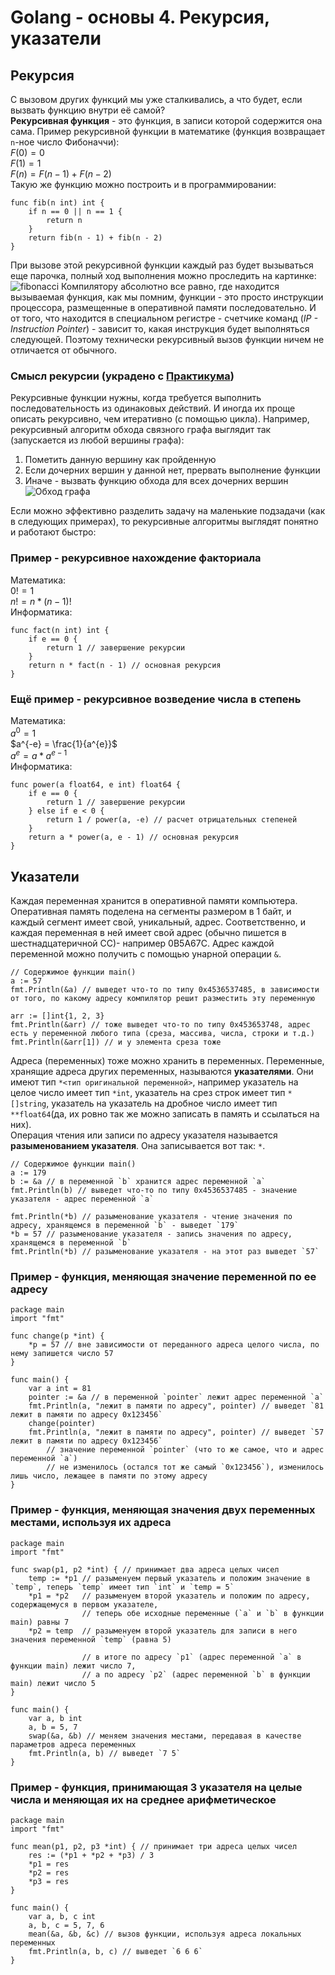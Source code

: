 # Golang - основы 4. Рекурсия, указатели
## Рекурсия
С вызовом других функций мы уже сталкивались, а что будет, если вызвать функцию внутри её самой?<br>
**Рекурсивная функция** - это функция, в записи которой содержится она сама.
Пример рекурсивной функции в математике (функция возвращает `n`-ное число Фибоначчи):<br>
$F(0) = 0$<br>
$F(1) = 1$<br>
$F(n) = F(n - 1) + F(n - 2)$<br>
Такую же функцию можно построить и в программировании:
```golang
func fib(n int) int {
    if n == 0 || n == 1 {
        return n
    }
    return fib(n - 1) + fib(n - 2)
}
```
При вызове этой рекурсивной функции каждый раз будет вызываться еще парочка, полный ход выполнения можно проследить на картинке:
![fibonacci](https://github.com/papashik/elena/assets/96551531/d5985c71-98ef-4ee6-8faf-e782d6ea9acb)
Компилятору абсолютно все равно, где находится вызываемая функция, 
как мы помним, функции - это просто инструкции процессора, размещенные в оперативной памяти последовательно.
И от того, что находится в специальном регистре - счетчике команд (_IP - Instruction Pointer_) - зависит то,
какая инструкция будет выполняться следующей. Поэтому технически рекурсивный вызов функции ничем не отличается от обычного.
### Смысл рекурсии (украдено с [Практикума](https://practicum.yandex.ru/blog/rekursiya-v-programmirovanii/))
Рекурсивные функции нужны, когда требуется выполнить последовательность из одинаковых действий.
И иногда их проще описать рекурсивно, чем итеративно (с помощью цикла). 
Например, рекурсивный алгоритм обхода связного графа выглядит так (запускается из любой вершины графа):<br>
1. Пометить данную вершину как пройденную
2. Если дочерних вершин у данной нет, прервать выполнение функции
3. Иначе - вызвать функцию обхода для всех дочерних вершин
![Обход графа](https://prog-cpp.ru/wp-content/uploads/width.gif)

Если можно эффективно разделить задачу на маленькие подзадачи (как в следующих примерах),
то рекурсивные алгоритмы выглядят понятно и работают быстро:
### Пример - рекурсивное нахождение факториала
Математика:<br>
$0! = 1$ <br>
$n! = n * (n - 1)!$<br>
Информатика:
```golang
func fact(n int) int {
    if e == 0 {
        return 1 // завершение рекурсии
    }
    return n * fact(n - 1) // основная рекурсия
}
```
### Ещё пример - рекурсивное возведение числа в степень
Математика:<br>
$a^0 = 1$<br>
$a^{-e} = \frac{1}{a^{e}}$<br>
$a^e = a * a^{e-1}$<br>
Информатика:
```golang
func power(a float64, e int) float64 {
    if e == 0 {
        return 1 // завершение рекурсии
    } else if e < 0 {
        return 1 / power(a, -e) // расчет отрицательных степеней
    }
    return a * power(a, e - 1) // основная рекурсия
}
```
## Указатели
Каждая переменная хранится в оперативной памяти компьютера. Оперативная память поделена на сегменты размером в 1 байт, и каждый сегмент имеет свой, уникальный, адрес. Соответственно, и каждая переменная в ней имеет свой адрес (обычно пишется в шестнадцатеричной СС)- например 0B5A67C. Адрес каждой переменной можно получить с помощью унарной операции `&`.
```golang
// Содержимое функции main()
a := 57
fmt.Println(&a) // выведет что-то по типу 0x4536537485, в зависимости от того, по какому адресу компилятор решит разместить эту переменную

arr := []int{1, 2, 3}
fmt.Println(&arr) // тоже выведет что-то по типу 0x453653748, адрес есть у переменной любого типа (среза, массива, числа, строки и т.д.)
fmt.Println(&arr[1]) // и у элемента среза тоже
```
Адреса (переменных) тоже можно хранить в переменных.
Переменные, хранящие адреса других переменных, называются **указателями**. Они имеют тип `*<тип оригинальной переменной>`, например указатель на целое число имеет тип `*int`, указатель на срез строк имеет тип `*[]string`, указатель на указатель на дробное число имеет тип `**float64`(да, их ровно так же можно записать в память и ссылаться на них).<br>
Операция чтения или записи по адресу указателя называется **разыменованием указателя**. Она записывается вот так: `*`.
```golang
// Содержимое функции main()
a := 179
b := &a // в переменной `b` хранится адрес переменной `a`
fmt.Println(b) // выведет что-то по типу 0x4536537485 - значение указателя - адрес переменной `a`

fmt.Println(*b) // разыменование указателя - чтение значения по адресу, хранящемся в переменной `b` - выведет `179`
*b = 57 // разыменование указателя - запись значения по адресу, хранящемся в переменной `b`
fmt.Println(*b) // разыменование указателя - на этот раз выведет `57`
```
### Пример - функция, меняющая значение переменной по ее адресу
```golang
package main
import "fmt"

func change(p *int) {
    *p = 57 // вне зависимости от переданного адреса целого числа, по нему запишется число 57
}

func main() {
    var a int = 81
    pointer := &a // в переменной `pointer` лежит адрес переменной `a`
    fmt.Println(a, "лежит в памяти по адресу", pointer) // выведет `81 лежит в памяти по адресу 0x123456`
    change(pointer)
    fmt.Println(a, "лежит в памяти по адресу", pointer) // выведет `57 лежит в памяти по адресу 0x123456`
        // значение переменной `pointer` (что то же самое, что и адрес переменной `a`)
        // не изменилось (остался тот же самый `0x123456`), изменилось лишь число, лежащее в памяти по этому адресу
}
```
### Пример - функция, меняющая значения двух переменных местами, используя их адреса
```golang
package main
import "fmt"

func swap(p1, p2 *int) { // принимает два адреса целых чисел
    temp := *p1 // разыменуем первый указатель и положим значение в `temp`, теперь `temp` имеет тип `int` и `temp = 5`
    *p1 = *p2 	// разыменуем второй указатель и положим по адресу, содержащемуся в первом указателе,
                // теперь обе исходные переменные (`a` и `b` в функции main) равны 7
    *p2 = temp  // разыменуем второй указатель для записи в него значения переменной `temp` (равна 5)

                // в итоге по адресу `p1` (адрес переменной `a` в функции main) лежит число 7,
                // а по адресу `p2` (адрес переменной `b` в функции main) лежит число 5
}

func main() {
    var a, b int
    a, b = 5, 7
    swap(&a, &b) // меняем значения местами, передавая в качестве параметров адреса переменных
    fmt.Println(a, b) // выведет `7 5`
}
``` 
### Пример - функция, принимающая 3 указателя на целые числа и меняющая их на среднее арифметическое
```golang
package main
import "fmt"

func mean(p1, p2, p3 *int) { // принимает три адреса целых чисел
    res := (*p1 + *p2 + *p3) / 3
    *p1 = res
    *p2 = res
    *p3 = res
}

func main() {
    var a, b, c int
    a, b, c = 5, 7, 6
    mean(&a, &b, &c) // вызов функции, используя адреса локальных переменных
    fmt.Println(a, b, c) // выведет `6 6 6`
}
``` 
